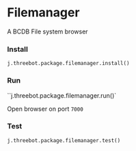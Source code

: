 # Filemanager

A BCDB File system browser

### Install

`j.threebot.package.filemanager.install()`

### Run
``j.threebot.package.filemanager.run()`

Open browser on port `7000`

### Test

```
j.threebot.package.filemanager.test()
```

